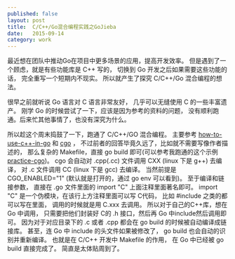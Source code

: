 ```yaml
---
published: false
layout: post
title:  C/C++/Go混合编程实践之GoJieba
date:   2015-09-14
category: work
---
```


最近想在团队中推动Go在项目中更多场景的应用，提高开发效率。
但是遇到了一个顾虑，就是有些功能库是 C++ 写的，
切换到 Go 开发之后如果需要这些功能的话，
完全重写一个短期内不现实。
所以就产生了探究 C/C++/Go 混合编程的想法。

很早之前就听说 Go 语言对 C 语言非常友好，
几乎可以无缝使用 C 的一些丰富遗产。
刚学 Go 的时候尝试了一下，应该是因为参考的资料的问题，
没有顺利跑通。后来忙其他事情了，也没有深究为什么。

所以趁这个周末捣鼓了一下，跑通了 C/C++/GO 混合编程。
主要参考 [how-to-use-c++-in-go] 和 [cgo] ，
不过前者的回答毕竟久远了，比如就不需要写像作者描述的，
那么复杂的 Makefile，直接 go build 即可(可以参考我跑通的这个示例[practice-cgo])。
cgo 会自动对 .cpp(.cc) 文件调用 CXX (linux 下是 g++) 去编译，
对 .c 文件调用 CC (linux 下是 gcc) 去编译。
当然前提是 CGO_ENABLED="1" (默认就是打开的，通过 go env 可以看到)。
至于编译和链接参数，
直接在 .go 文件里面的 import "C" 上面注释里面著名即可。
import "C" 是一个伪模块，在该行上方注释里面可以写 C代码，
比如 #include 之类的都可以写在里面，
调用的时候就是用 C.xxx 去调用。
所以对于自己的C++库，想在 Go 中调用，
只需要把他们封装好 C的 .h 接口，然后再 Go 中include然后调用即可。
因为对于对应目录下的 .c 或者 .cpp 都会在 go build 的时候被自动编译成链接库。
甚至，连 Go 中 include 的头文件如果被修改了， 
go build 也会自动的识别并重新编译。
也就是在 C/C++ 开发中 Makefile 的作用，
在 Go 中已经被 go build 直接完成了。
简直是太体贴周到了。

[gojieba]:https://github.com/yanyiwu/gojieba
[how-to-use-c++-in-go]:http://stackoverflow.com/questions/1713214/how-to-use-c-in-go
[cgo]:http://golang.org/cmd/cgo/
[practice-cgo]:https://github.com/yanyiwu/practice/tree/master/go/cgo/foo
